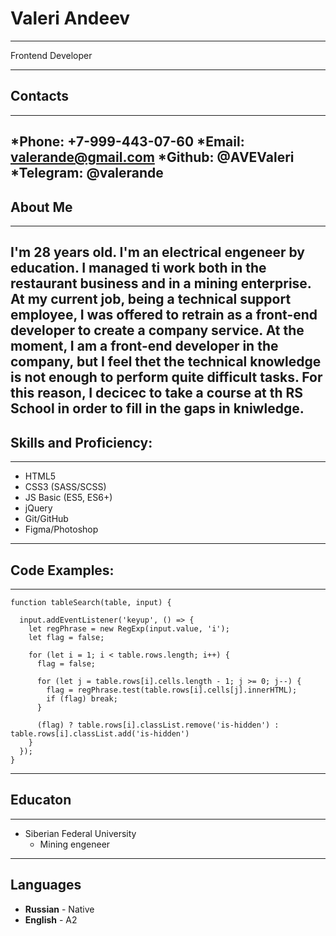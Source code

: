 # Valeri Andeev
---
Frontend Developer
***
## Contacts
---
__*Phone:__ +7-999-443-07-60
__*Email:__ valerande@gmail.com
__*Github:__ @AVEValeri
__*Telegram:__ @valerande
---
## About Me 
---
I'm 28 years old. I'm an electrical engeneer by education. I managed ti work both in the restaurant business and in a mining enterprise. At my current job, being a technical support employee, I was offered to retrain as a front-end developer to create a company service.  At the moment, I am a front-end developer in the company, but I feel thet the technical knowledge is not enough to perform quite difficult tasks. For this reason, I decicec to take a course at th RS School in order to fill in the gaps in kniwledge.
---
## Skills and Proficiency:
---
* HTML5
* CSS3 (SASS/SCSS)
* JS Basic (ES5, ES6+)
* jQuery
* Git/GitHub
* Figma/Photoshop
---
## Code Examples:
--- 
```
function tableSearch(table, input) {

  input.addEventListener('keyup', () => {
    let regPhrase = new RegExp(input.value, 'i');
    let flag = false;

    for (let i = 1; i < table.rows.length; i++) {
      flag = false;

      for (let j = table.rows[i].cells.length - 1; j >= 0; j--) {
        flag = regPhrase.test(table.rows[i].cells[j].innerHTML);
        if (flag) break;
      }

      (flag) ? table.rows[i].classList.remove('is-hidden') : table.rows[i].classList.add('is-hidden')
    }
  });
}
```
***
## Educaton
---
* Siberian Federal University
    + Mining engeneer
---
## Languages
* __Russian__ - Native
* __English__ - A2